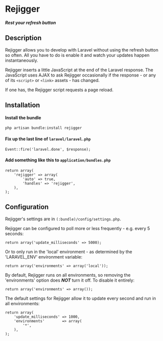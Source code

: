 # Rejigger

___Rest your refresh button___

## Description

Rejigger allows you to develop with Laravel without using the refresh button so often. All you have to do is enable it and watch your updates happen instantaneously.

Rejigger inserts a little JavaScript at the end of the Laravel response. The JavaScript uses AJAX to ask Rejigger occasionally if the response - or any of its ```<script>``` or ```<link>``` assets - has changed.

If one has, the Rejigger script requests a page reload.

## Installation

#### Install the bundle

    php artisan bundle:install rejigger

#### Fix up the last line of ```laravel/laravel.php```

    Event::fire('laravel.done', $response);

#### Add something like this to ```application/bundles.php```

    return array(
    	'rejigger' => array(
	        'auto' => true,
	        'handles' => 'rejigger',
    	),
    );

## Configuration

Rejigger's settings are in ```(:bundle)/config/settings.php```.

Rejigger can be configured to poll more or less frequently - e.g. every 5 seconds:

    return array('update_milliseconds' => 5000);
    
Or to only run in the 'local' environment - as determined by the 'LARAVEL_ENV' environment variable:

    return array('environments' => array('local'));
    
By default, Rejigger runs on all environments, so removing the 'environments' option does ***NOT*** turn it off. To disable it entirely:

    return array('environments' => array());

The default settings for Rejigger allow it to update every second and run in all environments:

    return array(
        'update_milliseconds' => 1000,
        'environments'        => array(
            '*',
        ),
    );
